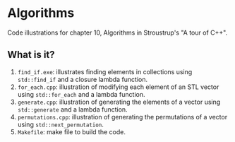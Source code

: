# Algorithms
Code illustrations for chapter 10, Algorithms in Stroustrup's
"A tour of C++".

## What is it?
1. `find_if.exe`: illustrates finding elements in collections using
    `std::find_if` and a closure lambda function.
1. `for_each.cpp`: illustration of modifying each element of an STL vector
    using `std::for_each` and a lambda function.
1. `generate.cpp`: illustration of generating the elements of a vector
    using `std::generate` and a lambda function.
1. `permutations.cpp`: illustration of generating the permutations of a
    vector using `std::next_permutation`.
1. `Makefile`: make file to build the code.

